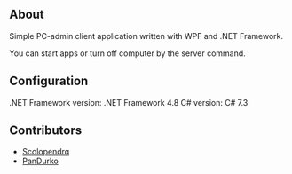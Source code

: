 ## About
Simple PC-admin client application written with WPF and .NET Framework.

You can start apps or turn off computer by the server command. 

## Configuration 

.NET Framework version: .NET Framework 4.8
C# version: C# 7.3

## Contributors

- [Scolopendrq](https://github.com/Scolopendrq)
- [PanDurko](https://github.com/PanDurko)

